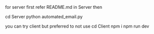 for server first refer README.md in Server then 

cd Server
python automated_email.py 

you can try client but preferred to not use 
cd Client
npm i
npm run dev

